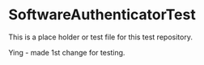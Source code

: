 SoftwareAuthenticatorTest
=========================
This is a place holder or test file for this test repository.

Ying - made 1st change for testing.